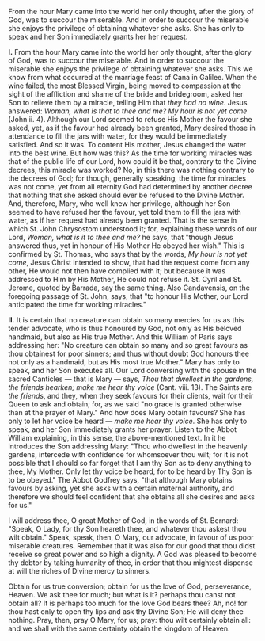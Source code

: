 
From the hour Mary came into the world her only thought, after the glory of God, was to succour the miserable. And in order to succour the miserable she enjoys the privilege of obtaining whatever she asks. She has only to speak and her Son immediately grants her her request.

**I\.** From the hour Mary came into the world her only thought, after the glory of God, was to succour the miserable. And in order to succour the miserable she enjoys the privilege of obtaining whatever she asks. This we know from what occurred at the marriage feast of Cana in Galilee. When the wine failed, the most Blessed Virgin, being moved to compassion at the sight of the affliction and shame of the bride and bridegroom, asked her Son to relieve them by a miracle, telling Him that *they had no wine*. Jesus answered: *Woman, what is that to thee and me? My hour is not yet come* (John ii. 4). Although our Lord seemed to refuse His Mother the favour she asked, yet, as if the favour had already been granted, Mary desired those in attendance to fill the jars with water, for they would be immediately satisfied. And so it was. To content His mother, Jesus changed the water into the best wine. But how was this? As the time for working miracles was that of the public life of our Lord, how could it be that, contrary to the Divine decrees, this miracle was worked? No, in this there was nothing contrary to the decrees of God; for though, generally speaking, the time for miracles was not come, yet from all eternity God had determined by another decree that nothing that she asked should ever be refused to the Divine Mother. And, therefore, Mary, who well knew her privilege, although her Son seemed to have refused her the favour, yet told them to fill the jars with water, as if her request had already been granted. That is the sense in which St. John Chrysostom understood it; for, explaining these words of our Lord, *Woman, what is it to thee and me?* he says, that \"though Jesus answered thus, yet in honour of His Mother He obeyed her wish.\" This is confirmed by St. Thomas, who says that by the words, *My hour is not yet come*, Jesus Christ intended to show, that had the request come from any other, He would not then have complied with it; but because it was addressed to Him by His Mother, He could not refuse it. St. Cyril and St. Jerome, quoted by Barrada, say the same thing. Also Gandavensis, on the foregoing passage of St. John, says, that \"to honour His Mother, our Lord anticipated the time for working miracles.\"

**II\.** It is certain that no creature can obtain so many mercies for us as this tender advocate, who is thus honoured by God, not only as His beloved handmaid, but also as His true Mother. And this William of Paris says addressing her: \"No creature can obtain so many and so great favours as thou obtainest for poor sinners; and thus without doubt God honours thee not only as a handmaid, but as His most true Mother.\" Mary has only to speak, and her Son executes all. Our Lord conversing with the spouse in the sacred Canticles — that is Mary — says, *Thou that dwellest in the gardens, the friends hearken; make me hear thy voice* (Cant. viii. 13). The Saints are *the friends*, and they, when they seek favours for their clients, wait for their Queen to ask and obtain; for, as we said \"no grace is granted otherwise than at the prayer of Mary.\" And how does Mary obtain favours? She has only to let her voice be heard — *make me hear thy voice*. She has only to speak, and her Son immediately grants her prayer. Listen to the Abbot William explaining, in this sense, the above-mentioned text. In it he introduces the Son addressing Mary: \"Thou who dwellest in the heavenly gardens, intercede with confidence for whomsoever thou wilt; for it is not possible that I should so far forget that I am thy Son as to deny anything to thee, My Mother. Only let thy voice be heard, for to be heard by Thy Son is to be obeyed.\" The Abbot Godfrey says, \"that although Mary obtains favours by asking, yet she asks with a certain maternal authority, and therefore we should feel confident that she obtains all she desires and asks for us.\"

I will address thee, O great Mother of God, in the words of St. Bernard: \"Speak, O Lady, for thy Son heareth thee, and whatever thou askest thou wilt obtain.\" Speak, speak, then, O Mary, our advocate, in favour of us poor miserable creatures. Remember that it was also for our good that thou didst receive so great power and so high a dignity. A God was pleased to become thy debtor by taking humanity of thee, in order that thou mightest dispense at will the riches of Divine mercy to sinners.

Obtain for us true conversion; obtain for us the love of God, perseverance, Heaven. We ask thee for much; but what is it? perhaps thou canst not obtain all? It is perhaps too much for the love God bears thee? Ah, no! for thou hast only to open thy lips and ask thy Divine Son; He will deny thee nothing. Pray, then, pray O Mary, for us; pray: thou wilt certainly obtain all: and we shall with the same certainty obtain the kingdom of Heaven.

